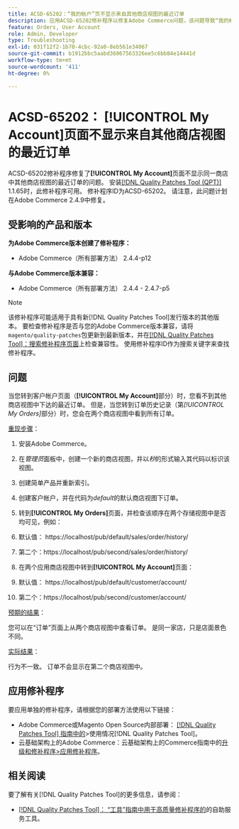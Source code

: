 ```yaml
---
title: ACSD-65202：“我的帐户”页不显示来自其他商店视图的最近订单
description: 应用ACSD-65202修补程序以修复Adobe Commerce问题，该问题导致“我的帐户”页面不显示同一商店中其他商店视图的最近订单。
feature: Orders, User Account
role: Admin, Developer
type: Troubleshooting
exl-id: 031f12f2-1b70-4cbc-92a0-8eb561e34067
source-git-commit: b1912bbc5aabd36067563326ee5c6bb84e14441d
workflow-type: tm+mt
source-wordcount: '411'
ht-degree: 0%

---
```


# ACSD-65202： [!UICONTROL My Account]页面不显示来自其他商店视图的最近订单

ACSD-65202修补程序修复了&#x200B;**[!UICONTROL My Account]**&#x200B;页面不显示同一商店中其他商店视图的最近订单的问题。 安装[[!DNL Quality Patches Tool (QPT)]](/help/tools/quality-patches-tool/quality-patches-tool-to-self-serve-quality-patches.md) 1.1.65时，此修补程序可用。 修补程序ID为ACSD-65202。 请注意，此问题计划在Adobe Commerce 2.4.9中修复。

## 受影响的产品和版本

**为Adobe Commerce版本创建了修补程序：**

* Adobe Commerce（所有部署方法） 2.4.4-p12

**与Adobe Commerce版本兼容：**

* Adobe Commerce（所有部署方法） 2.4.4 - 2.4.7-p5

>[!NOTE]
>
>该修补程序可能适用于具有新[!DNL Quality Patches Tool]发行版本的其他版本。 要检查修补程序是否与您的Adobe Commerce版本兼容，请将`magento/quality-patches`包更新到最新版本，并在[[!DNL Quality Patches Tool]：搜索修补程序页面](https://experienceleague.adobe.com/tools/commerce-quality-patches/index.html?lang=zh-Hans)上检查兼容性。 使用修补程序ID作为搜索关键字来查找修补程序。

## 问题

当您转到客户帐户页面（**[!UICONTROL My Account]**&#x200B;部分）时，您看不到其他商店视图中下达的最近订单。 但是，当您转到订单历史记录（第&#x200B;*[!UICONTROL My Orders]*&#x200B;部分）时，您会在两个商店视图中看到所有订单。

<u>重现步骤</u>：

1. 安装Adobe Commerce。
1. 在&#x200B;*管理员*&#x200B;面板中，创建一个新的商店视图，并以&#x200B;*秒*&#x200B;的形式输入其代码以标识该视图。
1. 创建简单产品并重新索引。
1. 创建客户帐户，并在代码为&#x200B;*default*&#x200B;的默认商店视图下订单。
1. 转到&#x200B;**[!UICONTROL My Orders]**&#x200B;页面，并检查该顺序在两个存储视图中是否均可见，例如：
1. 默认值： https://localhost/pub/default/sales/order/history/
1. 第二个：https://localhost/pub/second/sales/order/history/

1. 在两个应用商店视图中转到&#x200B;**[!UICONTROL My Account]**&#x200B;页面：
1. 默认值： https://localhost/pub/default/customer/account/
1. 第二个：https://localhost/pub/second/customer/account/

<u>预期的结果</u>：

您可以在“订单”页面上从两个商店视图中查看订单。 是同一家店，只是店面景色不同。

<u>实际结果</u>：

行为不一致。 订单不会显示在第二个商店视图中。

## 应用修补程序

要应用单独的修补程序，请根据您的部署方法使用以下链接：

* Adobe Commerce或Magento Open Source内部部署： [[!DNL Quality Patches Tool] 指南中的](/help/tools/quality-patches-tool/usage.md)>使用情况[!DNL Quality Patches Tool]。
* 云基础架构上的Adobe Commerce：云基础架构上的Commerce指南中的[升级和修补程序>应用修补程序](https://experienceleague.adobe.com/docs/commerce-cloud-service/user-guide/develop/upgrade/apply-patches.html?lang=zh-Hans)。

## 相关阅读

要了解有关[!DNL Quality Patches Tool]的更多信息，请参阅：

* [[!DNL Quality Patches Tool]： “工具”指南中用于高质量修补程序的](/help/tools/quality-patches-tool/quality-patches-tool-to-self-serve-quality-patches.md)的自助服务工具。
